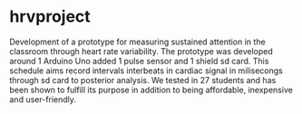 # hrvproject
Development of a prototype for measuring sustained attention in the classroom through heart rate variability.
The prototype was developed around 1 Arduino Uno added 1 pulse sensor and 1 shield sd card.
This schedule aims record intervals interbeats in cardiac signal in milisecongs through sd card to posterior analysis.
We tested in 27 students and has been shown to fulfill its purpose in addition to being affordable, inexpensive and user-friendly.
